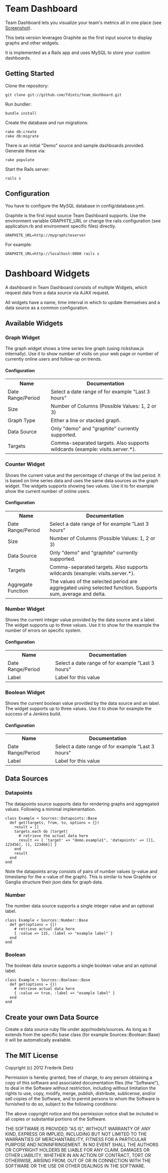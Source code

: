 # Team Dashboard

Team Dashboard lets you visualize your team's metrics all in one place (see [Screenshot](https://github.com/fdietz/team_dashboard/raw/master/gh-pages/screenshot.png)).

This beta version leverages Graphite as the first input source to display graphs and other widgets.

It is implemented as a Rails app and uses MySQL to store your custom dashboards.

## Getting Started

Clone the repository:

    git clone git://github.com/fdietz/team_dashboard.git

Run bundler:

    bundle install

Create the database and run migrations:

    rake db:create
    rake db:migrate

There is an initial "Demo" source and sample dashboards provided. Generate these via:

    rake populate

Start the Rails server:

    rails s

## Configuration

You have to configure the MySQL database in config/database.yml.

Graphite is the first input source Team Dashboard supports. Use the environment variable GRAPHITE_URL or change the rails configuration (see application.rb and environment specific files) directly.

    GRAPHITE_URL=http://mygraphiteserver

For example:

    GRAPHITE_URL=http://localhost:8080 rails s

# Dashboard Widgets

A dashboard in Team Dashboard consists of multiple Widgets, which request data from a data source via AJAX request.

All widgets have a name, time interval in which to update themselves and a data source as a common configuration.

## Available Widgets

### Graph Widget
The graph widget shows a time series line graph (using rickshaw.js internally). Use it to show number of visits on your web page or number of currently online users and follow-up on trends.

#### Configuration
<table>
  <tr>
    <th>Name</th>
    <th>Documentation</th>
  </tr>
  <tr>
    <td>Date Range/Period</td>
    <td>Select a date range of for example "Last 3 hours"</td>
  </tr>
  <tr>
    <td>Size</td>
    <td>Number of Columns (Possible Values: 1, 2 or 3)</td>
  </tr>
  <tr>
    <td>Graph Type</td>
    <td>Either a line or stacked graph.</td>
  </tr>
  <tr>
    <td>Data Source</td>
    <td>Only "demo" and "graphite" currently supported.</td>
  </tr>
  <tr>
    <td>Targets</td>
    <td>Comma-separated targets. Also supports wildcards (example: visits.server.*).</td>
  </tr>
</table>

### Counter Widget
Shows the current value and the percentage of change of the last period. It is based on time series data and uses the same data sources as the graph widget. The widgets supports showing two values. Use it to for example show the current number of online users.

#### Configuration
<table>
  <tr>
    <th>Name</th>
    <th>Documentation</th>
  </tr>
  <tr>
    <td>Date Range/Period</td>
    <td>Select a date range of for example "Last 3 hours"</td>
  </tr>
  <tr>
    <td>Size</td>
    <td>Number of Columns (Possible Values: 1, 2 or 3)</td>
  </tr>
  <tr>
    <td>Data Source</td>
    <td>Only "demo" and "graphite" currently supported.</td>
  </tr>
  <tr>
    <td>Targets</td>
    <td>Comma-separated targets. Also supports wildcards (example: visits.server.*).</td>
  </tr>
  <tr>
    <td>Aggregate Function</td>
    <td>The values of the selected period are aggregated using selected function. Supports sum, average and delta.</td>
  </tr>
</table>

### Number Widget
Shows the current integer value provided by the data source and a label. The widget supports up to three values. Use it to show for the example the number of errors on specific system.

#### Configuration
<table>
  <tr>
    <th>Name</th>
    <th>Documentation</th>
  </tr>
  <tr>
    <td>Date Range/Period</td>
    <td>Select a date range of for example "Last 3 hours"</td>
  </tr>
  <tr>
    <td>Label</td>
    <td>Label for this value</td>
  </tr>
  <tr>
</table>

### Boolean Widget
Shows the current boolean value provided by the data source and an label. The widget supports up to three values. Use it to show for example the success of a Jenkins build.

#### Configuration
<table>
  <tr>
    <th>Name</th>
    <th>Documentation</th>
  </tr>
  <tr>
    <td>Date Range/Period</td>
    <td>Select a date range of for example "Last 3 hours"</td>
  </tr>
  <tr>
    <td>Label</td>
    <td>Label for this value</td>
  </tr>
  <tr>
</table>

## Data Sources

### Datapoints
The datapoints source supports data for rendering graphs and aggregated values. Following a minimal implementation.

    class Example < Sources::Datapoints::Base
      def get(targets, from, to, options = {})
        result = []
        targets.each do |target|
          # retrieve the actual data here
          result << { 'target' => "demo.example1", 'datapoints' => [[1, 123456], [1, 123466]] }
        end
        result
      end
    end

Note the datapoints array consists of pairs of number values (y-value and timestamp for the x-value of the graph). This is similar to how Graphite or Ganglia structure their json data for graph data.

### Number
The number data source supports a single integer value and an optional label.

    class Example < Sources::Number::Base
      def get(options = {})
        # retrieve actual data here
        { :value => 115, :label => "example label" }
      end
    end

### Boolean
The boolean data source supports a single boolean value and an optional label.

    class Example < Sources::Boolean::Base
      def get(options = {})
        # retrieve actual data here
        { :value => true, :label => "example label" }
      end
    end

## Create your own Data Source

Create a data source ruby file under app/models/sources. As long as it extends from the specific base class (for example Sources::Boolean::Base) it will be automatically available.

## The MIT License

Copyright (c) 2012 Frederik Dietz

Permission is hereby granted, free of charge, to any person obtaining a copy
of this software and associated documentation files (the "Software"), to deal
in the Software without restriction, including without limitation the rights
to use, copy, modify, merge, publish, distribute, sublicense, and/or sell
copies of the Software, and to permit persons to whom the Software is
furnished to do so, subject to the following conditions:

The above copyright notice and this permission notice shall be included in
all copies or substantial portions of the Software.

THE SOFTWARE IS PROVIDED "AS IS", WITHOUT WARRANTY OF ANY KIND, EXPRESS OR
IMPLIED, INCLUDING BUT NOT LIMITED TO THE WARRANTIES OF MERCHANTABILITY,
FITNESS FOR A PARTICULAR PURPOSE AND NONINFRINGEMENT. IN NO EVENT SHALL THE
AUTHORS OR COPYRIGHT HOLDERS BE LIABLE FOR ANY CLAIM, DAMAGES OR OTHER
LIABILITY, WHETHER IN AN ACTION OF CONTRACT, TORT OR OTHERWISE, ARISING FROM,
OUT OF OR IN CONNECTION WITH THE SOFTWARE OR THE USE OR OTHER DEALINGS IN
THE SOFTWARE.